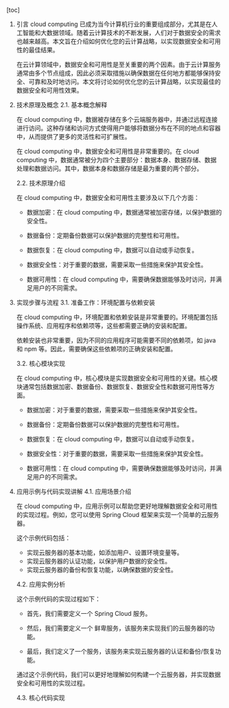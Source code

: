 
[toc]                    
                
                
1. 引言
     cloud computing 已成为当今计算机行业的重要组成部分，尤其是在人工智能和大数据领域。随着云计算技术的不断发展，人们对于数据安全的需求也越来越高。本文旨在介绍如何优化您的云计算战略，以实现数据安全和可用性的最佳结果。

    在云计算领域中，数据安全和可用性是至关重要的两个因素。由于云计算服务通常由多个节点组成，因此必须采取措施以确保数据在任何地方都能够保持安全、可靠和及时地访问。本文将讨论如何优化您的云计算战略，以实现最佳的数据安全和可用性效果。

2. 技术原理及概念
    2.1. 基本概念解释
    
    在 cloud computing 中，数据被存储在多个云端服务器中，并通过远程连接进行访问。这种存储和访问方式使得用户能够将数据分布在不同的地点和容器中，从而提供了更多的灵活性和可扩展性。

    在 cloud computing 中，数据安全和可用性是非常重要的。在 cloud computing 中，数据通常被分为四个主要部分：数据本身、数据存储、数据处理和数据访问。其中，数据本身和数据存储是最为重要的两个部分。

    2.2. 技术原理介绍
    
    在 cloud computing 中，数据安全和可用性主要涉及以下几个方面：

    - 数据加密：在 cloud computing 中，数据通常被加密存储，以保护数据的安全性。

    - 数据备份：定期备份数据可以保护数据的完整性和可用性。

    - 数据恢复：在 cloud computing 中，数据可以自动或手动恢复。

    - 数据安全性：对于重要的数据，需要采取一些措施来保护其安全性。

    - 数据可用性：在 cloud computing 中，需要确保数据能够及时访问，并满足用户的不同需求。

3. 实现步骤与流程
    3.1. 准备工作：环境配置与依赖安装
    
    在 cloud computing 中，环境配置和依赖安装是非常重要的。环境配置包括操作系统、应用程序和依赖项等，这些都需要正确的安装和配置。

    依赖安装也非常重要，因为不同的应用程序可能需要不同的依赖项，如 java 和 npm 等。因此，需要确保这些依赖项的正确安装和配置。

    3.2. 核心模块实现
    
    在 cloud computing 中，核心模块是实现数据安全和可用性的关键。核心模块通常包括数据加密、数据备份、数据恢复、数据安全性和数据可用性等方面。

    - 数据加密：对于重要的数据，需要采取一些措施来保护其安全性。

    - 数据备份：定期备份数据可以保护数据的完整性和可用性。

    - 数据恢复：在 cloud computing 中，数据可以自动或手动恢复。

    - 数据安全性：对于重要的数据，需要采取一些措施来保护其安全性。

    - 数据可用性：在 cloud computing 中，需要确保数据能够及时访问，并满足用户的不同需求。

4. 应用示例与代码实现讲解
    4.1. 应用场景介绍

    在 cloud computing 中，应用示例可以帮助您更好地理解数据安全和可用性的实现过程。例如，您可以使用 Spring Cloud 框架来实现一个简单的云服务器。

    这个示例代码包括：

    - 实现云服务器的基本功能，如添加用户、设置环境变量等。
    - 实现云服务器的认证功能，以保护用户数据的安全性。
    - 实现云服务器的备份和恢复功能，以确保数据的安全性。

    4.2. 应用实例分析

    这个示例代码的实现过程如下：

    - 首先，我们需要定义一个 Spring Cloud 服务。

    - 然后，我们需要定义一个 鲜卑服务，该服务来实现我们的云服务器的功能。

    - 最后，我们定义了一个服务，该服务来实现云服务器的认证和备份/恢复功能。

    通过这个示例代码，我们可以更好地理解如何构建一个云服务器，并实现数据安全和可用性的实现过程。

    4.3. 核心代码实现

